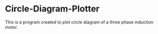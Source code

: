 # Circle-Diagram-Plotter
This is a program created to plot circle diagram of a three phase induction motor.
